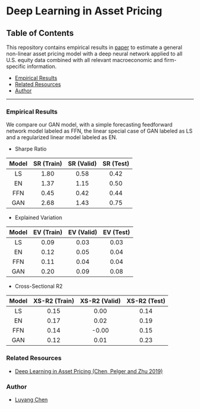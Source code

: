 # Deep Learning in Asset Pricing

Table of Contents
------------------------------

This repository contains empirical results in [paper](https://papers.ssrn.com/sol3/papers.cfm?abstract_id=3350138) to estimate a general non-linear asset pricing model with a deep neural network applied to all U.S. equity data combined with all relevant macroeconomic and firm-specific information. 

- [Empirical Results](#empirical-results)
- [Related Resources](#related-resources)
- [Author](#author)

------

### Empirical Results

We compare our GAN model, with a simple forecasting feedforward network model labeled as FFN, the linear special case of GAN labeled as LS and a regularized linear model labeled as EN. 

- Sharpe Ratio

| Model | SR (Train)  | SR (Valid)  | SR (Test)   |
|:-----:|:-----------:|:-----------:|:-----------:|
| LS    | 1.80        | 0.58        | 0.42        |
| EN    | 1.37        | 1.15        | 0.50        |
| FFN   | 0.45        | 0.42        | 0.44        |
| GAN   | 2.68        | 1.43        | 0.75        |

- Explained Variation

| Model | EV (Train)  | EV (Valid)  | EV (Test)   |
|:-----:|:-----------:|:-----------:|:-----------:|
| LS    | 0.09        | 0.03        | 0.03        |
| EN    | 0.12        | 0.05        | 0.04        |
| FFN   | 0.11        | 0.04        | 0.04        |
| GAN   | 0.20        | 0.09        | 0.08        |

- Cross-Sectional R2

| Model | XS-R2 (Train)  | XS-R2 (Valid)  | XS-R2 (Test)   |
|:-----:|:--------------:|:--------------:|:--------------:|
| LS    | 0.15           | 0.00           | 0.14           |
| EN    | 0.17           | 0.02           | 0.19           |
| FFN   | 0.14           | -0.00          | 0.15           |
| GAN   | 0.12           | 0.01           | 0.23           |

### Related Resources
- [Deep Learning in Asset Pricing (Chen, Pelger and Zhu 2019)](https://papers.ssrn.com/sol3/papers.cfm?abstract_id=3350138)

### Author
- [Luyang Chen](https://github.com/louisChen1992)
